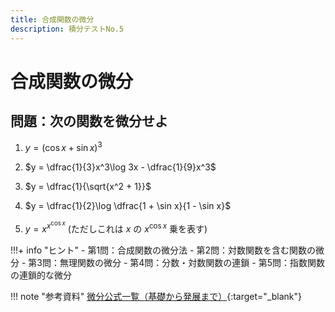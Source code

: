 ```yaml
---
title: 合成関数の微分
description: 積分テストNo.5
---
```


# 合成関数の微分

## 問題：次の関数を微分せよ

1. $y = (\cos x + \sin x)^3$

2. $y = \dfrac{1}{3}x^3\log 3x - \dfrac{1}{9}x^3$

3. $y = \dfrac{1}{\sqrt{x^2 + 1}}$

4. $y = \dfrac{1}{2}\log \dfrac{1 + \sin x}{1 - \sin x}$

5. $y = x^{x^{\cos x}}$ (ただしこれは $x$ の $x^{\cos x}$ 乗を表す)

!!!+ info "ヒント"
    - 第1問：合成関数の微分法
    - 第2問：対数関数を含む関数の微分
    - 第3問：無理関数の微分
    - 第4問：分数・対数関数の連鎖
    - 第5問：指数関数の連鎖的な微分

!!! note "参考資料"
    [微分公式一覧（基礎から発展まで）](https://manabitimes.jp/math/1109){:target="_blank"}